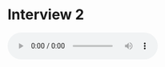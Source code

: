 # Interview 2

<audio controls>
    <source src="https://github.com/kipppunkte/kipppunkte/raw/gh-pages/assets/interviews/Interview 2.mp3" type="audio/mpeg">
    Your browser does not support the audio tag.
</audio>





